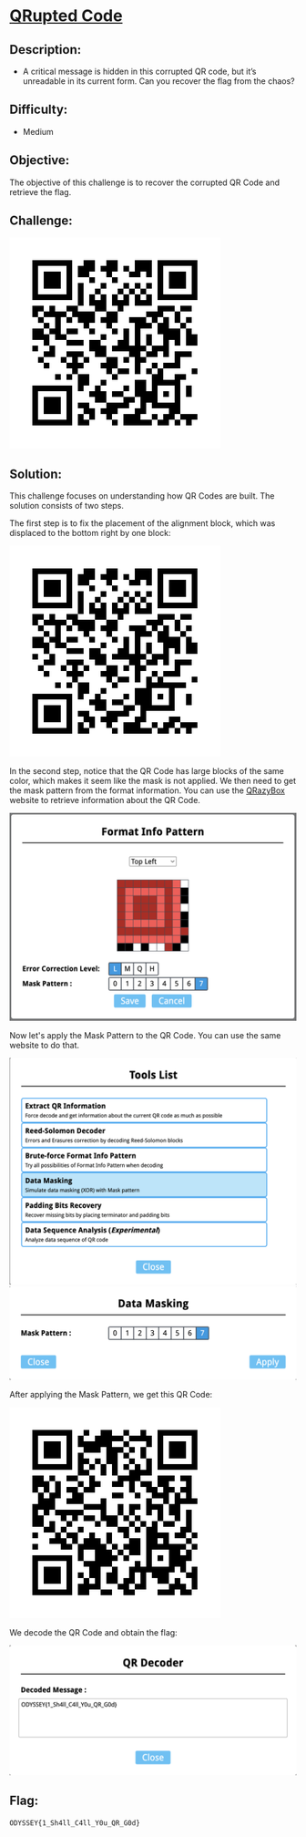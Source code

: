 # [**QRupted Code**](#)

## Description:
* A critical message is hidden in this corrupted QR code, but it’s unreadable in its current form. Can you recover the flag from the chaos?

## Difficulty:
* Medium

## Objective:
The objective of this challenge is to recover the corrupted QR Code and retrieve the flag.

## Challenge:
![](img/chall.png)

## Solution:
This challenge focuses on understanding how QR Codes are built. The solution consists of two steps.

The first step is to fix the placement of the alignment block, which was displaced to the bottom right by one block:

![](img/1st_step.png)

In the second step, notice that the QR Code has large blocks of the same color, which makes it seem like the mask is not applied. We then need to get the mask pattern from the format information. You can use the [QRazyBox](https://merri.cx/qrazybox/) website to retrieve information about the QR Code.

![](img/format_info.png)

Now let's apply the Mask Pattern to the QR Code. You can use the same website to do that.

![](img/tools.png)
![](img/data_masking.png)

After applying the Mask Pattern, we get this QR Code:

![](img/2nd_step.png)

We decode the QR Code and obtain the flag:

![](img/flag.png)

## Flag:
```
ODYSSEY{1_Sh4ll_C4ll_Y0u_QR_G0d}
```